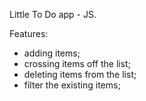 Little To Do app - JS.

Features:

- adding items;
- crossing items off the list;
- deleting items from the list;
- filter the existing items;
